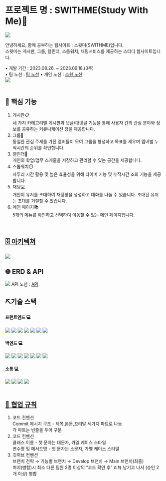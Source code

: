 # 프로젝트 명 : SWITHME(Study With Me)📕 
<img src="https://drive.google.com/uc?id=1BSPPXwC5nxy_Eqex_-pRwvmUXJszUi0Y"/>

안녕하세요, 함께 공부하는 웹사이트 : 스윗미(SWITHME)입니다.
<br>스윗미는 게시판, 그룹, 캘린더, 스톱워치, 채팅서비스를 제공하는 스터디 웹사이트입니다.

• 개발 기간 : 2023.08.26. ~ 2023.09.18.(3주)
<br> • 팀 노션 : [팀 노션](https://rowan-pufferfish-a5a.notion.site/SWITHME-7f7439e749f14811b222065339171abe?pvs=4)
• 개인 노션 : [소원 노션](https://rowan-pufferfish-a5a.notion.site/SWITHME-884f77ca6e294588a2ffe745900de845?pvs=4)
<br>
<img src="https://drive.google.com/uc?id=1ycENGrTHndcqJIcovlP4X-CnNy1VERtU" />
 <br><br>
 <div>
        <h2>📌 핵심 기능</h2>
        <ol>
            <li>게시판📋</li>
            네 가지 카테고리별 게시판과 댓글/대댓글 기능을 통해 사용자 간의 관심 분야와 정보를 공유하는 커뮤니케이션 장을 제공합니다.
            <li>그룹👥</li>
            동일한 관심 주제를 가진 멤버들이 모여 그룹을 형성하고 목표를 세우며 멤버별 누적시간의 순위를 확인합니다.   
            <li>캘린더📆</li>
            개인의 학업/업무 스케줄을 저장하고 관리할 수 있는 공간을 제공합니다.
            <li>스톱워치⏱️</li>
            자투리 시간 활용 및 높은 효율성을 위해 타이머 기능 및 누적시간 조회 기능을 제공합니다.
            <li>채팅💻</li>
            개인이 유저를 초대하여 채팅창을 생성하고 대화를 나눌 수 있습니다. 초대된 유저는 초대를 거절할 수 있습니다.
            <li>메인 페이지📚</li>
            5개의 메뉴를 확인하고 선택하여 이동할 수 있는 메인 페이지입니다.
        </ol>
    </div>
 <br>
<h2><a href="https://rowan-pufferfish-a5a.notion.site/SWITHME-884f77ca6e294588a2ffe745900de845" >🗄️ 아키텍쳐</a></h2>
<img src="https://drive.google.com/uc?id=14yPLmV5HJks5JwxcZH2yNLUyuK4ILX4o" />

<h2>🌐 ERD & API</h2>
<img src="https://drive.google.com/uc?id=1N0sCDaS960-ZJfM94tLuukFQZ3IkLIWh" />
API 노션 : <a href="https://rowan-pufferfish-a5a.notion.site/API-584d0ae9f5614a8194eac183e2688ae6" > API</a>

<br>
<h2>⛏️기술 스택</h2>
<h4>프런트엔드 💻</h4>
<div>
    <img src="https://img.shields.io/badge/HTML5-E34F26?style=flat&logo=HTML5&logoColor=white" />
    <img src="https://img.shields.io/badge/CSS3-1572B6?style=flat&logo=CSS3&logoColor=white" />
    <img src="https://img.shields.io/badge/JavaScript-F7DF1E?style=flat&logo=JavaScript&logoColor=white"/>
    <img src="https://img.shields.io/badge/jQuery-0769AD?style=flat&logo=jQuery&logoColor=white"/>
    <img src="https://img.shields.io/badge/thymeleaf-005F0F?style=flat&logo=thymeleaf&logoColor=white"/>
     <img src="https://img.shields.io/badge/bootstrap-3178C6?style=flat&logo=bootstrap&logoColor=white"/>
    <img src="https://img.shields.io/badge/mysql-4479A1?style=flat&logo=mysql&logoColor=white"/>
</div>

<h4>백엔드 💻 </h4>
<div>
    <img src="https://img.shields.io/badge/Java-007396?style=flat&logo=Java&logoColor=white" />
    <img src="https://img.shields.io/badge/intellijidea-000000?style=flat&logo=intellijidea&logoColor=white" />
    <img src="https://img.shields.io/badge/apachetomcat-F8DC75?style=flat&logo=apachetomcat&logoColor=white" />
    <img src="https://img.shields.io/badge/springboot-6DB33F?style=flat&logo=springboot&logoColor=white"/>
    <img src="https://img.shields.io/badge/springsecurity-6DB33F?style=flat&logo=springsecurity&logoColor=white"/>
    <img src="https://img.shields.io/badge/amazons3-569A31?style=flat&logo=amazons3&logoColor=white"/>
    <img src="https://img.shields.io/badge/amazonec2-FF9900?style=flat&logo=amazonec2&logoColor=white"/>
</div>

<h4>소통 💻 </h4>
<div>
    <img src="https://img.shields.io/badge/github-181717?style=flat&logo=github&logoColor=white" />
    <img src="https://img.shields.io/badge/slack-4A154B?style=flat&logo=slack&logoColor=white" />
    <img src="https://img.shields.io/badge/notion-000000?style=flat&logo=notion&logoColor=white" />
    <img src="https://img.shields.io/badge/figma-F24E1E?style=flat&logo=figma&logoColor=white" />
</div>

<br>
<h2><a href="https://rowan-pufferfish-a5a.notion.site/a311b44e161b40ee99a2d9c629d1a0bd">🤝 협업 규칙</a></h2>
<div>
       <ol>
           <li>코드 컨벤션</li>
           Commit 메시지 구조 - 제목,본문,꼬리말 세가지 파트로 나눔
           <br> 각 파트는 빈줄을 두어 구분
           <li>코드 컨벤션</li>
           클래스 이름 - 첫 문자는 대문자, 카멜 케이스 스타일 
           <br> 변수명 및 메서드명 - 첫 문자는 소문자, 가멜 케이스 스타일
           <li>깃허브 컨벤션</li>
           브랜치 전략 → 기능별 브랜치 → Develop 브랜치 → Main 브랜치(최종)
           <br> 머지(병합)시 최소 다른 팀원 2명 이상의 “코드 확인 후” 리뷰 남기고 나서 (승인 2개 이상) 병합
       </ol>
 </div>

